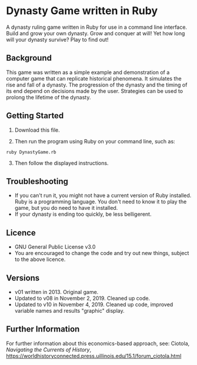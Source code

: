 # Dynasty Game written in Ruby

A dynasty ruling game written in Ruby for use in a command line interface. Build and grow your own dynasty. Grow and conquer at will! Yet how long will your dynasty survive? Play to find out!

## Background

This game was written as a simple example and demonstration of a computer game that can replicate historical phenomena. It simulates the rise and fall of a dynasty. The progression of the dynasty and the timing of its end depend on decisions made by the user. Strategies can be used to prolong the lifetime of the dynasty.

## Getting Started

1. Download this file. 

2. Then run the program using Ruby on your command line, such as:

`ruby DynastyGame.rb`

3. Then follow the displayed instructions.

## Troubleshooting

- If you can't run it, you might not have a current version of Ruby installed. Ruby is a programming language. You don't need to know it to play the game, but you do need to have it installed.
- If your dynasty is ending too quickly, be less belligerent. 

## Licence

- GNU General Public License v3.0
- You are encouraged to change the code and try out new things, subject to the above licence.

## Versions

- v01 written in 2013. Original game.
- Updated to v08 in November 2, 2019. Cleaned up code.
- Updated to v10 in November 4, 2019. Cleaned up code, improved variable names and results "graphic" display.

## Further Information

For further information about this economics-based approach, see: 
Ciotola, _Navigating the Currents of History_, 
https://worldhistoryconnected.press.uillinois.edu/15.1/forum_ciotola.html
